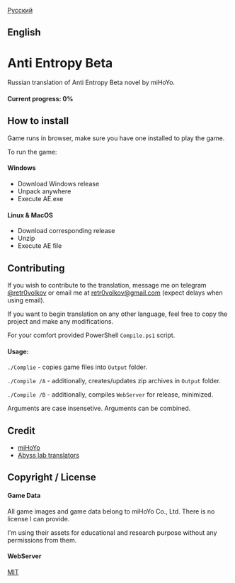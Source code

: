 
[Русский](readme_ru.md) 
## English
# Anti Entropy Beta

Russian translation of Anti Entropy Beta novel by miHoYo.
#### Current progress: 0%
## How to install
Game runs in browser, make sure you have one installed to play the game.

To run the game:
#### Windows
* Download Windows release
* Unpack anywhere
* Execute AE.exe
#### Linux & MacOS
* Download corresponding release
* Unzip
* Execute AE file

## Contributing

If you wish to contribute to the translation, message me on telegram [@retr0volkov](https://t.me/retr0volkov) or email me at retr0volkov@gmail.com (expect delays when using email).

If you want to begin translation on any other language, feel free to copy the project and make any modifications.

For your comfort provided PowerShell `Compile.ps1` script. 

#### Usage:
`./Complie` - copies game files into `Output` folder.

`./Compile /A` - additionally, creates/updates zip archives in `Output` folder.

`./Compile /B` - additionally, compiles `WebServer` for release, minimized.

Arguments are case insensetive. Arguments can be combined.
## Credit

* [miHoYo](https://www.mihoyo.com)
* [Abyss lab translators](https://github.com/sakura-knoll/abyss-lab#translation-attributions) 
## Copyright / License
#### Game Data
All game images and game data belong to miHoYo Co., Ltd. There is no license I can provide.

I'm using their assets for educational and research purpose without any permissions from them.
#### WebServer
[MIT](https://choosealicense.com/licenses/mit/)

